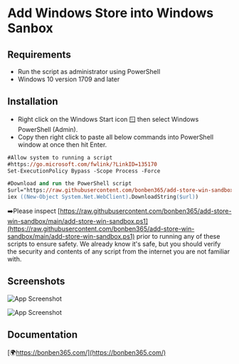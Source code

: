
# Add Windows Store into Windows Sanbox




## Requirements

- Run the script as administrator using PowerShell
- Windows 10 version 1709 and later
  
## Installation

- Right click on the Windows Start icon 🪟 then select Windows PowerShell (Admin).
- Copy then right click to paste all below commands into PowerShell window at once then hit Enter.


```ps
#Allow system to running a script
#https://go.microsoft.com/fwlink/?LinkID=135170
Set-ExecutionPolicy Bypass -Scope Process -Force

#Download and run the PowerShell script
$url="https://raw.githubusercontent.com/bonben365/add-store-win-sandbox/main/add-store-win-sandbox.ps1"
iex ((New-Object System.Net.WebClient).DownloadString($url))
```
➡️Please inspect [https://raw.githubusercontent.com/bonben365/add-store-win-sandbox/main/add-store-win-sandbox.ps1](https://raw.githubusercontent.com/bonben365/add-store-win-sandbox/main/add-store-win-sandbox.ps1) prior to running any of these scripts to ensure safety. We already know it's safe, but you should verify the security and contents of any script from the internet you are not familiar with.

## Screenshots

![App Screenshot](https://s3.amazonaws.com/s3.bonben365.com/files/2023/b9CLMjMxxfzks7hFUrjHpPBiyFPOGjGQVawPAZZGk9wAkFHyij3yq7Kjl2WX.jpg)

![App Screenshot](https://s3.amazonaws.com/s3.bonben365.com/files/2023/vPvb9WHBpInz6Z0LSSRPpChEdrITY0YfXvNOvGNC7finthFKlSZNlYwvM03n.jpg)


## Documentation

[🌍https://bonben365.com/](https://bonben365.com/)

